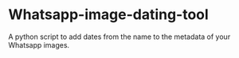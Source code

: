 # Whatsapp-image-dating-tool
A python script to add dates from the name to the metadata of your Whatsapp images.
